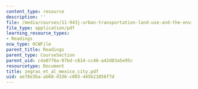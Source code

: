```yaml
---
content_type: resource
description: ''
file: /media/courses/11-943j-urban-transportation-land-use-and-the-environment-spring-2002/ae78e3baab68d336c003445b21856f7d_zegras_et_al_mexico_city.pdf
file_type: application/pdf
learning_resource_types:
- Readings
ocw_type: OCWFile
parent_title: Readings
parent_type: CourseSection
parent_uid: c4a0776a-97bd-c814-cc46-a42d03a5e95c
resourcetype: Document
title: zegras_et_al_mexico_city.pdf
uid: ae78e3ba-ab68-d336-c003-445b21856f7d
---
```

